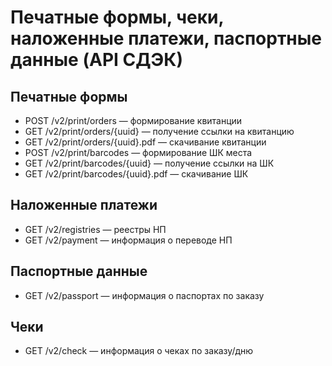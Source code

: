 # Печатные формы, чеки, наложенные платежи, паспортные данные (API СДЭК)

## Печатные формы
- POST /v2/print/orders — формирование квитанции
- GET /v2/print/orders/{uuid} — получение ссылки на квитанцию
- GET /v2/print/orders/{uuid}.pdf — скачивание квитанции
- POST /v2/print/barcodes — формирование ШК места
- GET /v2/print/barcodes/{uuid} — получение ссылки на ШК
- GET /v2/print/barcodes/{uuid}.pdf — скачивание ШК

## Наложенные платежи
- GET /v2/registries — реестры НП
- GET /v2/payment — информация о переводе НП

## Паспортные данные
- GET /v2/passport — информация о паспортах по заказу

## Чеки
- GET /v2/check — информация о чеках по заказу/дню 